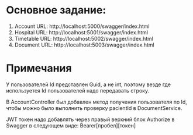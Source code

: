 # Основное задание:
1. Account URL: http://localhost:5000/swagger/index.html
2. Hospital URL: http://localhost:5001/swagger/index.html
3. Timetable URL: http://localhost:5002/swagger/index.html
4. Document URL: http://localhost:5003/swagger/index.html

# Примечания
У пользователей Id представлен Guid, а не int, поэтому везде где используется Id пользователей надо передавать строку.

В AccountController был добавлен метод получения пользователя по Id, чтобы можно было выполнить проверку pacientId в DocumentService.

JWT токен надо добавлять через правый верхний блок Authorize в Swagger в следующем виде: Bearer[пробел][токен]
